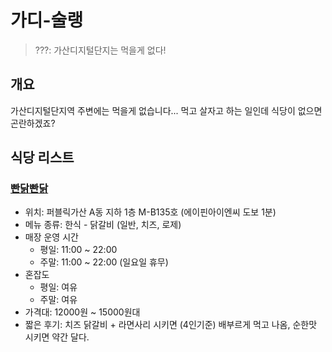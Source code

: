 # 가디-술랭

> ???: 가산디지털단지는 먹을게 없다!

## 개요
가산디지털단지역 주변에는 먹을게 없습니다... 먹고 살자고 하는 일인데 식당이 없으면 곤란하겠죠?


## 식당 리스트

### [빤닭빤닭](https://map.naver.com/p/entry/place/1206537138)

- 위치: 퍼블릭가산 A동 지하 1층 M-B135호 (에이핀아이엔씨 도보 1분)
- 메뉴 종류: 한식 - 닭갈비 (일반, 치즈, 로제)
- 매장 운영 시간
  - 평일: 11:00 ~ 22:00
  - 주말: 11:00 ~ 22:00 (일요일 휴무)
- 혼잡도
  - 평일: 여유
  - 주말: 여유
- 가격대: 12000원 ~ 15000원대
- 짧은 후기: 치즈 닭갈비 + 라면사리 시키면 (4인기준) 배부르게 먹고 나옴, 순한맛 시키면 약간 달다.

